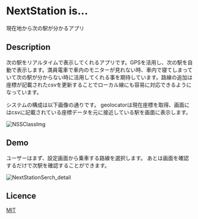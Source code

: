 NextStation is...
====
現在地から次の駅が分かるアプリ

## Description
次の駅をリアルタイムで表示してくれるアプリです。GPSを活用し、次の駅を自動で表示します。満員電車で車内のモニターが見れない時、車内で寝てしまっていて次の駅が分からない時に活用してくれる事を期待しています。路線の追加は座標が記載されたcsvを更新することでローカル線にも容易に対応できるようになっています。

システムの構成は以下画像の通りです。
geolocatorは現在座標を取得、画面にはcsvに記載されている座標データを元に接近している駅を画面に表示します。

![NSSClassImg](https://user-images.githubusercontent.com/66909211/179436250-a8d53985-b9e7-4163-966c-924dab86b92d.png)

## Demo
ユーザーはまず、設定画面から乗車する路線を選択します。
あとは画面を確認するだけで次駅を確認することができます。

![NextStationSerch_detail](https://user-images.githubusercontent.com/66909211/179435353-c78f6464-5d27-4f1a-a00f-b88029434bee.PNG)

## Licence

[MIT](https://github.com/tcnksm/tool/blob/master/LICENCE)




